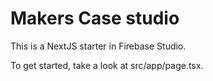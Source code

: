 # Makers Case studio

This is a NextJS starter in Firebase Studio.

To get started, take a look at src/app/page.tsx.
